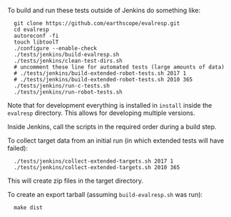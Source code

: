 
To build and run these tests outside of Jenkins do something like:

```
  git clone https://github.com/earthscope/evalresp.git
  cd evalresp
  autoreconf -fi
  touch libtoolT
  ./configure --enable-check
  ./tests/jenkins/build-evalresp.sh
  ./tests/jenkins/clean-test-dirs.sh
  # uncomment these line for automated tests (large amounts of data)
  # ./tests/jenkins/build-extended-robot-tests.sh 2017 1
  # ./tests/jenkins/build-extended-robot-tests.sh 2010 365
  ./tests/jenkins/run-c-tests.sh
  ./tests/jenkins/run-robot-tests.sh
```

Note that for development everything is installed in `install` inside
the `evalresp` directory.  This allows for developing multiple
versions.

Inside Jenkins, call the scripts in the required order during a build
step.

To collect target data from an initial run (in which extended tests
will have failed):

```
  ./tests/jenkins/collect-extended-targets.sh 2017 1
  ./tests/jenkins/collect-extended-targets.sh 2010 365
```

This will create zip files in the target directory.

To create an export tarball (assuming `build-evalresp.sh` was run):

```
  make dist
```
